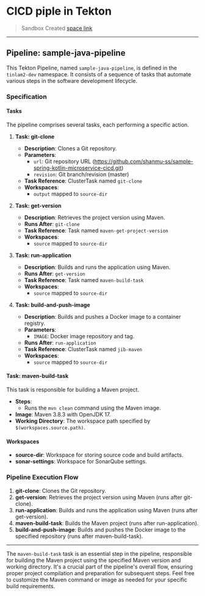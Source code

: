 # CICD piple in Tekton 

> Sandbox Created [space link](https://console-openshift-console.apps.sandbox-m2.ll9k.p1.openshiftapps.com)

----

## Pipeline: sample-java-pipeline

This Tekton Pipeline, named `sample-java-pipeline`, is defined in the `tinlam2-dev` namespace. It consists of a sequence of tasks that automate various steps in the software development lifecycle.


### Specification

#### Tasks

The pipeline comprises several tasks, each performing a specific action.

1. **Task: git-clone**
   - **Description**: Clones a Git repository.
   - **Parameters**:
     - `url`: Git repository URL (https://github.com/shanmu-ss/sample-spring-kotlin-microservice-cicd.git)
     - `revision`: Git branch/revision (master)
   - **Task Reference**: ClusterTask named `git-clone`
   - **Workspaces**:
     - `output` mapped to `source-dir`

2. **Task: get-version**
   - **Description**: Retrieves the project version using Maven.
   - **Runs After**: `git-clone`
   - **Task Reference**: Task named `maven-get-project-version`
   - **Workspaces**:
     - `source` mapped to `source-dir`

3. **Task: run-application**
   - **Description**: Builds and runs the application using Maven.
   - **Runs After**: `get-version`
   - **Task Reference**: Task named `maven-build-task`
   - **Workspaces**:
     - `source` mapped to `source-dir`

4. **Task: build-and-push-image**
   - **Description**: Builds and pushes a Docker image to a container registry.
   - **Parameters**:
     - `IMAGE`: Docker image repository and tag.
   - **Runs After**: `run-application`
   - **Task Reference**: ClusterTask named `jib-maven`
   - **Workspaces**:
     - `source` mapped to `source-dir`

#### Task: maven-build-task

This task is responsible for building a Maven project.

- **Steps**:
  - Runs the `mvn clean` command using the Maven image.
- **Image**: Maven 3.8.3 with OpenJDK 17.
- **Working Directory**: The workspace path specified by `$(workspaces.source.path)`.

#### Workspaces

- **source-dir**: Workspace for storing source code and build artifacts.
- **sonar-settings**: Workspace for SonarQube settings.

### Pipeline Execution Flow

1. **git-clone**: Clones the Git repository.
2. **get-version**: Retrieves the project version using Maven (runs after git-clone).
3. **run-application**: Builds and runs the application using Maven (runs after get-version).
4. **maven-build-task**: Builds the Maven project (runs after run-application).
5. **build-and-push-image**: Builds and pushes the Docker image to the specified repository (runs after maven-build-task).

---

The `maven-build-task` task is an essential step in the pipeline, responsible for building the Maven project using the specified Maven version and working directory. It's a crucial part of the pipeline's overall flow, ensuring proper project compilation and preparation for subsequent steps. Feel free to customize the Maven command or image as needed for your specific build requirements.
